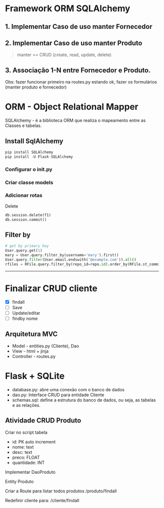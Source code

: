 
# Framework ORM SQLAlchemy
## 1. Implementar Caso de uso manter Fornecedor
## 2. Implementar Caso de uso manter Produto 
> manter == CRUD (create, read, update, delete)
## 3. Associação 1-N entre Fornecedor e Produto.

Obs: fazer funcionar primeiro na routes.py
     estando ok, fazer os formulários (manter produto e fornecedor)
     

# ORM - Object Relational Mapper

SQLAlchemy - é a biblioteca ORM que 
realiza o mapeamento entre as Classes e tabelas.

## Install SqlAlchemy
```python
pip install SQLAlchemy
pip install -U Flask-SQLAlchemy
```

### Configurar o __init__.py
### Criar classe models
### Adicionar rotas

Delete
```python
db.session.delete(f1)
db.session.commit()
```

## Filter by
```python
# get by primary key
User.query.get(1)
mary = User.query.filter_by(username='mary').first()
User.query.filter(User.email.endswith('@example.com')).all()
rfiles = RFile.query.filter_by(repo_id=repo.id).order_by(RFile.st_commits.desc())
```

---

# Finalizar CRUD cliente
- [x] findall
- [ ] Save
- [ ] Update/editar
- [ ] findby nome

## Arquitetura MVC
- Model - entities.py (Cliente), Dao
- View - html + jinja
- Controller - routes.py

# Flask + SQLite
- database.py: abre uma conexão com o banco de dados
- dao.py: Interface CRUD para entidade Cliente
- schemas.sql: define a estrutura do banco de dados,
ou seja, as tabelas e as relações.

## Atividade CRUD Produto
Criar no script tabela
- id:  PK auto increment
- nome: text
- desc: text
- preco: FLOAT
- quantidade: INT

Implementar DaoProduto

Entity Produto

Criar a Route para listar todos produtos
/produto/findall

Redefinir cliente para:
/cliente/findall
